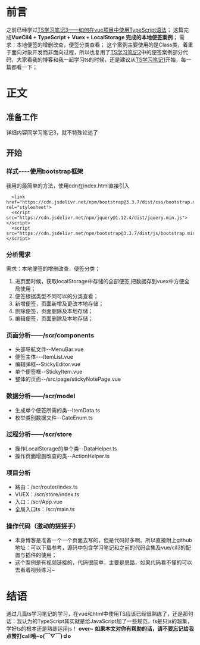 # 前言
之前已经学过[TS学习笔记3——如何在vue项目中使用TypeScript语法](https://blog.csdn.net/weixin_43216105/article/details/105768741)；
这篇完成**VueCil4 + TypeScript + Vuex + LocalStorage 完成的本地便签案例**；
需求：本地便签的增删改查，便签分类查看；
这个案例主要使用的是Class类，着重于面向对象开发而非面向过程，所以也复用了[TS学习笔记2](https://blog.csdn.net/weixin_43216105/article/details/105391739)中的便签案例部分代码，大家看我的博客和我一起学习ts的时候，还是建议从[TS学习笔记1](https://blog.csdn.net/weixin_43216105/article/details/88186851)开始，每一篇都看一下；
# 正文
## 准备工作 
详细内容同学习笔记3，就不特殊论述了
## 开始
### 样式----使用bootstrap框架
我用的最简单的方法，使用cdn在index.html直接引入
```
  <link href="https://cdn.jsdelivr.net/npm/bootstrap@3.3.7/dist/css/bootstrap.min.css" rel="stylesheet">
  <script src="https://cdn.jsdelivr.net/npm/jquery@1.12.4/dist/jquery.min.js"></script>
  <script src="https://cdn.jsdelivr.net/npm/bootstrap@3.3.7/dist/js/bootstrap.min.js"></script>
```
### 分析需求
需求：本地便签的增删改查，便签分类；
1. 进页面时候，获取localStorage中存储的全部便签,把数据存到vuex中方便全局使用；
2. 便签根据类型不同可以的分类查看；
3. 新增便签，页面新增及更改本地存储；
4. 删除便签，页面删除及本地存储；
5. 编辑便签，页面删除及本地存储；
### 页面分析——/scr/components
- 头部导航文件--MenuBar.vue
- 便签主体---ItemList.vue
- 编辑弹框--StickyEditor.vue
- 单个便签框--StickyItem.vue
- 整体的页面--/src/page/stickyNotePage.vue
### 数据分析——/scr/model
- 生成单个便签所需的类--ItemData.ts
- 枚举类别数据文件--CateEnum.ts
### 过程分析——/scr/store
- 操作LocalStorage的单个类--DataHelper.ts
- 操作页面增删改查的类--ActionHelper.ts
### 项目分析
- 路由：/scr/router/index.ts
- VUEX：/scr/store/index.ts
- 入口：/scr/App.vue
- 全局入口ts：/scr/main.ts
### 操作代码（激动的搓搓手）
- 本身博客是准备一个一个页面去写的，但是代码好多啊。所以直接附上github地址：可以下载参考，源码中包含学习笔记和之前的代码合集及vue/cil3的配置与插件的使用；
- 这个案例是有视频链接的，代码很简单，主要是思路，如果代码看不懂的可以去看着视频练习~

# 结语
通过几篇ts学习笔记的学习，在vue和html中使用TS应该已经很熟练了，还是那句话：我认为的TypeScript其实就是给JavaScript加了一些规范，ts是只js的超集，学好ts的根本还是熟练运用js！
**over~**
**如果本文对你有帮助的话，请不要忘记给我点赞打call哦~o(￣▽￣)ｄo**